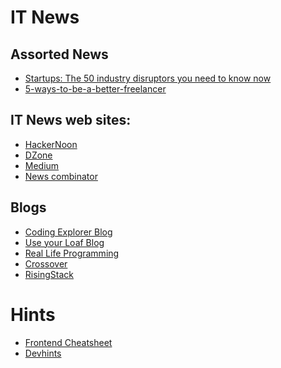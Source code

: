 # IT News


## Assorted News
- [Startups: The 50 industry disruptors you need to know now](https://www.linkedin.com/pulse/linkedin-top-companies-startups-50-industry-disruptors-daniel-roth)
- [5-ways-to-be-a-better-freelancer](https://medium.com/swlh/5-ways-to-be-a-better-freelancer-f451ca91b828)



IT News web sites:
-------
- [HackerNoon](https://hackernoon.com)
- [DZone](https://dzone.com)
- [Medium](https://medium.com)
- [News combinator](https://news.ycombinator.com)


Blogs
-----
- [Coding Explorer Blog](http://www.codingexplorer.com)
- [Use your Loaf Blog](https://useyourloaf.com)
- [Real Life Programming](https://reallifeprogramming.com)
- [Crossover](https://medium.com/the-crossover-cast)
- [RisingStack](https://blog.risingstack.com/)


# Hints
- [Frontend Cheatsheet](https://medium.freecodecamp.org/modern-frontend-hacking-cheatsheets-df9c2566c72a)
- [Devhints](https://devhints.io/es6)

